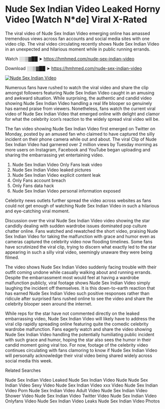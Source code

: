﻿# Nude Sex Indian Video Leaked Horny Video [Watch N*de] Viral X-Rated

The viral video of ﻿Nude Sex Indian Video emerging online has amassed tremendous views across fan accounts and social media sites with one video clip. The viral video circulating recently shows ﻿Nude Sex Indian Video in an unexpected and hilarious moment while in public running errands. 

Watch ░░▒▓██ ➤ https://hmhmed.com/nude-sex-indian-video

Download ░░▒▓██ ➤ https://hmhmed.com/nude-sex-indian-video

[![Nude Sex Indian Video](https://i.imgur.com/dJHk4Zq.gif)](https://hmhmed.com/nude-sex-indian-video)

Numerous fans have rushed to watch the viral video and share the clip amongst followers featuring ﻿Nude Sex Indian Video caught in an amusing and awkward situation. While surprising, the authentic and candid video showing ﻿Nude Sex Indian Video handling a real life blooper so genuinely has earned praise from viewers. Nonetheless, fans watch the current viral video of ﻿Nude Sex Indian Video that emerged online with delight and clamor for what the celebrity icon’s reaction to the widely spread viral video will be.

The fan video showing ﻿Nude Sex Indian Video first emerged on Twitter on Monday, posted by an amused fan who claimed to have captured the silly incident on their phone camera while out and about. The viral Clip of ﻿Nude Sex Indian Video had garnered over 2 million views by Tuesday morning as more users on Instagram, Facebook and YouTube began uploading and sharing the embarrassing yet entertaining video. 

1. ﻿Nude Sex Indian Video Only Fans leak video
2. ﻿Nude Sex Indian Video leaked pictures
3. ﻿Nude Sex Indian Video explicit content leak
4. Only Fans account breach
5. Only Fans data hack
6. ﻿Nude Sex Indian Video personal information exposed

Celebrity news outlets further spread the video across websites as fans could not get enough of watching ﻿Nude Sex Indian Video in such a hilarious and eye-catching viral moment. 

Discussion over the viral ﻿Nude Sex Indian Video video showing the star candidly dealing with sudden wardrobe issues dominated pop culture chatter online. Fans watched and rewatched the short video, praising ﻿Nude Sex Indian Video for taking the malfunction with grace and humor even as cameras captured the celebrity video now flooding timelines. Some fans have scrutinized the viral clip, trying to discern what exactly led to the star appearing in such a silly viral video, seemingly unaware they were being filmed.

The video shows ﻿Nude Sex Indian Video suddenly facing trouble with their outfit coming undone while casually walking about and running errands. Despite the embarrassment most would feel at having a wardrobe malfunction publicly, viral footage shows ﻿Nude Sex Indian Video simply laughing the incident off themselves. It is this down-to-earth reaction that has earned ﻿Nude Sex Indian Video such positive responses rather than ridicule after surprised fans rushed online to see the video and share the celebrity blooper seen around the internet.  

While reps for the star have not commented directly on the leaked embarrassing video, ﻿Nude Sex Indian Video will likely have to address the viral clip rapidly spreading online featuring quite the comedic celebrity wardrobe malfunction. Fans eagerly watch and share the video showing ﻿Nude Sex Indian Video handling the potentially humiliating public incident with such grace and humor, hoping the star also sees the humor in their candid moment going viral too. For now, footage of the celebrity video continues circulating with fans clamoring to know if ﻿Nude Sex Indian Video will personally acknowledge their viral video being shared widely across social media this week.

Related Searches

﻿Nude Sex Indian Video Leaked
﻿Nude Sex Indian Video Nude
﻿Nude Sex Indian Video Sexy Video
﻿Nude Sex Indian Video xxx Video
﻿Nude Sex Indian Video Porn
﻿Nude Sex Indian Video Adult Video
﻿Nude Sex Indian Video Shower Video
﻿Nude Sex Indian Video Twitter Video
﻿Nude Sex Indian Video Onlyfans Video
﻿Nude Sex Indian Video Leaks
﻿Nude Sex Indian Video Photos